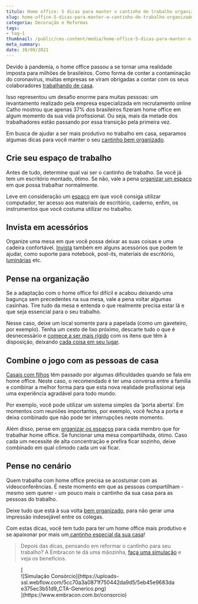 ```yaml
---
titulo: Home office: 5 dicas para manter o cantinho de trabalho organizado
slug: home-office-5-dicas-para-manter-o-cantinho-de-trabalho-organizado
categoria: Decoração e Reformas
tags:
- tag-1
thumbnail: /public/cms-content/media/home-office-5-dicas-para-manter-o-cantinho-de-trabalho-organizado.jpg
meta_summary: 
date: 30/09/2021
---
```

Devido à pandemia, o home office passou a se tornar uma realidade imposta para milhões de brasileiros. Como forma de conter a contaminação do coronavírus, muitas empresas se viram obrigadas a contar com os seus colaboradores [trabalhando de casa](https://www.embracon.com.br/blog/habitos-de-consumo-antes-durante-e-pos-pandemia).

Isso representou um desafio enorme para muitas pessoas: um levantamento realizado pela empresa especializada em recrutamento online Catho mostrou que apenas 37% dos brasileiros fizeram home office em algum momento da sua vida profissional. Ou seja, mais da metade dos trabalhadores estão passando por essa transição pela primeira vez.

Em busca de ajudar a ser mais produtivo no trabalho em casa, separamos algumas dicas para você manter o seu [cantinho bem organizado](https://www.embracon.com.br/blog/6-ideias-criativas-para-decorar-gastando-pouco).

Crie seu espaço de trabalho
---------------------------

Antes de tudo, determine qual vai ser o cantinho de trabalho. Se você já tem um escritório montado, ótimo. Se não, vale a pena [organizar um espaço](https://www.embracon.com.br/blog/5-dicas-de-como-otimizar-espaco-em-ambientes-pequenos) em que possa trabalhar normalmente.

Leve em consideração um [espaço](https://www.embracon.com.br/blog/5-dicas-de-decoracao-de-sala-para-voce-fazer-hoje) em que você consiga utilizar computador, ter acesso aos materiais de escritório, caderno, enfim, os instrumentos que você costuma utilizar no trabalho.

Invista em acessórios
---------------------

Organize uma mesa em que você possa deixar as suas coisas e uma cadeira confortável. [Invista](https://www.embracon.com.br/blog/entenda-como-comecar-a-investir-mesmo-com-pouco-dinheiro) também em alguns acessórios que podem te ajudar, como suporte para notebook, post-its, materiais de escritório,[ luminárias](https://www.embracon.com.br/blog/por-que-os-pendentes-estao-em-alta-e-como-usa-los-na-decoracao-da-casa) etc.

Pense na organização
--------------------

Se a adaptação com o home office foi difícil e acabou deixando uma bagunça sem precedentes na sua mesa, vale a pena voltar algumas casinhas. Tire tudo da mesa e entenda o que realmente precisa estar lá e que seja essencial para o seu trabalho.

Nesse caso, deixe um local somente para a papelada (como um gaveteiro, por exemplo). Tenha um cesto de lixo próximo, descarte tudo o que é desnecessário e [comece a ser mais rígido](https://www.embracon.com.br/blog/4-aplicativos-de-financas-para-te-ajudar-a-economizar-mais-dinheiro) com os itens que têm à disposição, deixando [cada coisa em seu lugar](https://www.embracon.com.br/blog/estilos-de-decoracao-conheca-os-principais-e-identifique-o-seu).

Combine o jogo com as pessoas de casa
-------------------------------------

[Casais com filhos](https://www.embracon.com.br/blog/financas-da-familia-como-ensinar-os-filhos-a-economizar-dinheiro) têm passado por algumas dificuldades quando se fala em home office. Neste caso, o recomendado é ter uma conversa entre a família e combinar a melhor forma para que esta nova realidade profissional seja uma experiência agradável para todo mundo.

Por exemplo, você pode utilizar um sistema simples da ‘porta aberta’. Em momentos com reuniões importantes, por exemplo, você fecha a porta e deixa combinado que não pode ter interrupções neste momento.

Além disso, pense em [organizar os espaços](https://www.embracon.com.br/blog/armarios-planejados-como-usa-los-na-decoracao-e-quais-sao-as-vantagens) para cada membro que for trabalhar home office. Se funcionar uma mesa compartilhada, ótimo. Caso cada um necessite de alta concentração e prefira ficar sozinho, deixe combinado em qual cômodo cada um vai ficar.

Pense no cenário
----------------

Quem trabalha com home office precisa se acostumar com as videoconferências. É neste momento em que as pessoas compartilham - mesmo sem querer - um pouco mais o cantinho da sua casa para as pessoas do trabalho.

Deixe tudo que está à sua volta [bem organizado](https://www.embracon.com.br/blog/como-usar-prateleiras-na-decoracao-da-casa), para não gerar uma impressão indesejável entre os colegas.

Com estas dicas, você tem tudo para ter um home office mais produtivo e se apaixonar por mais um[ cantinho especial da sua casa](https://www.embracon.com.br/blog/quer-reformar-sua-casa-nos-temos-5-dicas-para-voce-se-inspirar)!

> Depois das dicas, pensando em reformar o cantinho para seu trabalho? A Embracon te dá uma mãozinha, [faça uma simulação](https://www.embracon.com.br/consorcio) e veja os benefícios.

<figure class="w-richtext-figure-type-image w-richtext-align-center">[<div>![Simulação Consórcio](https://uploads-ssl.webflow.com/5cc70a3a0871f750442da9d5/5eb45e9683dae375ec3b51d9_CTA-Generico.png)</div>](https://www.embracon.com.br/consorcio)</figure>
